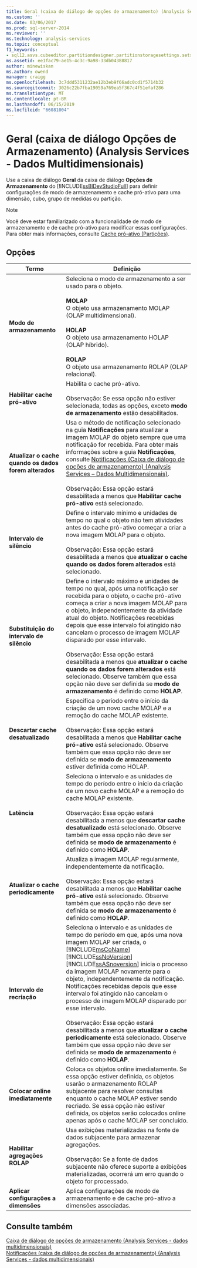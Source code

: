 ```yaml
---
title: Geral (caixa de diálogo de opções de armazenamento) (Analysis Services - dados multidimensionais) | Microsoft Docs
ms.custom: ''
ms.date: 03/06/2017
ms.prod: sql-server-2014
ms.reviewer: ''
ms.technology: analysis-services
ms.topic: conceptual
f1_keywords:
- sql12.asvs.cubeeditor.partitiondesigner.partitionstoragesettings.setstorageoptions.storage.f1
ms.assetid: ee1fac79-ae15-4c3c-9a98-33db04388817
author: minewiskan
ms.author: owend
manager: craigg
ms.openlocfilehash: 3c7ddd5311232ae12b3eb9f66adc0cd1f5714b32
ms.sourcegitcommit: 3026c22b7fba19059a769ea5f367c4f51efaf286
ms.translationtype: MT
ms.contentlocale: pt-BR
ms.lasthandoff: 06/15/2019
ms.locfileid: "66081004"
---
```

# <a name="general-storage-options-dialog-box-analysis-services---multidimensional-data"></a>Geral (caixa de diálogo Opções de Armazenamento) (Analysis Services - Dados Multidimensionais)
  Use a caixa de diálogo **Geral** da caixa de diálogo **Opções de Armazenamento** do [!INCLUDE[ssBIDevStudioFull](../includes/ssbidevstudiofull-md.md)] para definir configurações de modo de armazenamento e cache pró-ativo para uma dimensão, cubo, grupo de medidas ou partição.  
  
> [!NOTE]  
>  Você deve estar familiarizado com a funcionalidade de modo de armazenamento e de cache pró-ativo para modificar essas configurações. Para obter mais informações, consulte [Cache pró-ativo &#40;Partições&#41;](multidimensional-models-olap-logical-cube-objects/partitions-proactive-caching.md).  
  
## <a name="options"></a>Opções  
  
|Termo|Definição|  
|----------|----------------|  
|**Modo de armazenamento**|Seleciona o modo de armazenamento a ser usado para o objeto.<br /><br /> **MOLAP**<br /> O objeto usa armazenamento MOLAP (OLAP multidimensional).<br /><br /> **HOLAP**<br /> O objeto usa armazenamento HOLAP (OLAP híbrido).<br /><br /> **ROLAP**<br /> O objeto usa armazenamento ROLAP (OLAP relacional).|  
|**Habilitar cache pró-ativo**|Habilita o cache pró-ativo.<br /><br /> Observação: Se essa opção não estiver selecionada, todas as opções, exceto **modo de armazenamento** estão desabilitados.|  
|**Atualizar o cache quando os dados forem alterados**|Usa o método de notificação selecionado na guia **Notificações** para atualizar a imagem MOLAP do objeto sempre que uma notificação for recebida. Para obter mais informações sobre a guia **Notificações**, consulte [Notificações &#40;Caixa de diálogo de opções de armazenamento&#41; &#40;Analysis Services – Dados Multidimensionais&#41;](notifications-storage-options-dialog-analysis-services-multidimensional-data.md).<br /><br /> Observação: Essa opção estará desabilitada a menos que **Habilitar cache pró-ativo** está selecionado.|  
|**Intervalo de silêncio**|Define o intervalo mínimo e unidades de tempo no qual o objeto não tem atividades antes do cache pró-ativo começar a criar a nova imagem MOLAP para o objeto.<br /><br /> Observação: Essa opção estará desabilitada a menos que **atualizar o cache quando os dados forem alterados** está selecionado.|  
|**Substituição do intervalo de silêncio**|Define o intervalo máximo e unidades de tempo no qual, após uma notificação ser recebida para o objeto, o cache pró-ativo começa a criar a nova imagem MOLAP para o objeto, independentemente da atividade atual do objeto. Notificações recebidas depois que esse intervalo foi atingido não cancelam o processo de imagem MOLAP disparado por esse intervalo.<br /><br /> Observação: Essa opção estará desabilitada a menos que **atualizar o cache quando os dados forem alterados** está selecionado. Observe também que essa opção não deve ser definida se **modo de armazenamento** é definido como **HOLAP**.|  
|**Descartar cache desatualizado**|Especifica o período entre o início da criação de um novo cache MOLAP e a remoção do cache MOLAP existente.<br /><br /> Observação: Essa opção estará desabilitada a menos que **Habilitar cache pró-ativo** está selecionado. Observe também que essa opção não deve ser definida se **modo de armazenamento** estiver definida como HOLAP.|  
|**Latência**|Seleciona o intervalo e as unidades de tempo do período entre o início da criação de um novo cache MOLAP e a remoção do cache MOLAP existente.<br /><br /> Observação: Essa opção estará desabilitada a menos que **descartar cache desatualizado** está selecionado. Observe também que essa opção não deve ser definida se **modo de armazenamento** é definido como **HOLAP**.|  
|**Atualizar o cache periodicamente**|Atualiza a imagem MOLAP regularmente, independentemente da notificação.<br /><br /> Observação: Essa opção estará desabilitada a menos que **Habilitar cache pró-ativo** está selecionado. Observe também que essa opção não deve ser definida se **modo de armazenamento** é definido como **HOLAP**.|  
|**Intervalo de recriação**|Seleciona o intervalo e as unidades de tempo do período em que, após uma nova imagem MOLAP ser criada, o [!INCLUDE[msCoName](../includes/msconame-md.md)] [!INCLUDE[ssNoVersion](../includes/ssnoversion-md.md)] [!INCLUDE[ssASnoversion](../includes/ssasnoversion-md.md)] inicia o processo da imagem MOLAP novamente para o objeto, independentemente da notificação. Notificações recebidas depois que esse intervalo foi atingido não cancelam o processo de imagem MOLAP disparado por esse intervalo.<br /><br /> Observação: Essa opção estará desabilitada a menos que **atualizar o cache periodicamente** está selecionado. Observe também que essa opção não deve ser definida se **modo de armazenamento** é definido como **HOLAP**.|  
|**Colocar online imediatamente**|Coloca os objetos online imediatamente. Se essa opção estiver definida, os objetos usarão o armazenamento ROLAP subjacente para resolver consultas enquanto o cache MOLAP estiver sendo recriado. Se essa opção não estiver definida, os objetos serão colocados online apenas após o cache MOLAP ser concluído.|  
|**Habilitar agregações ROLAP**|Usa exibições materializadas na fonte de dados subjacente para armazenar agregações.<br /><br /> Observação: Se a fonte de dados subjacente não oferece suporte a exibições materializadas, ocorrerá um erro quando o objeto for processado.|  
|**Aplicar configurações a dimensões**|Aplica configurações de modo de armazenamento e de cache pró-ativo a dimensões associadas.|  
  
## <a name="see-also"></a>Consulte também  
 [Caixa de diálogo de opções de armazenamento &#40;Analysis Services - dados multidimensionais&#41;](storage-options-dialog-box-analysis-services-multidimensional-data.md)   
 [Notificações &#40;caixa de diálogo de opções de armazenamento&#41; &#40;Analysis Services - dados multidimensionais&#41;](notifications-storage-options-dialog-analysis-services-multidimensional-data.md)  
  
  
